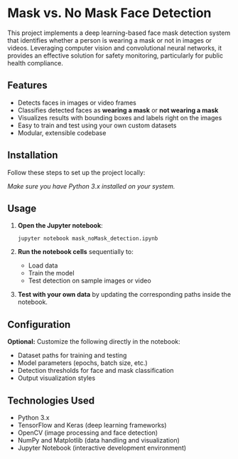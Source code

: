 # Mask vs. No Mask Face Detection

This project implements a deep learning-based face mask detection system that identifies whether a person is wearing a mask or not in images or videos. Leveraging computer vision and convolutional neural networks, it provides an effective solution for safety monitoring, particularly for public health compliance.

## Features

- Detects faces in images or video frames
- Classifies detected faces as **wearing a mask** or **not wearing a mask**
- Visualizes results with bounding boxes and labels right on the images
- Easy to train and test using your own custom datasets
- Modular, extensible codebase

## Installation

Follow these steps to set up the project locally:


*Make sure you have Python 3.x installed on your system.*

## Usage

1. **Open the Jupyter notebook**:

    ```
    jupyter notebook mask_noMask_detection.ipynb
    ```

2. **Run the notebook cells** sequentially to:
    - Load data
    - Train the model
    - Test detection on sample images or video

3. **Test with your own data** by updating the corresponding paths inside the notebook.

## Configuration

**Optional:** Customize the following directly in the notebook:
- Dataset paths for training and testing
- Model parameters (epochs, batch size, etc.)
- Detection thresholds for face and mask classification
- Output visualization styles

## Technologies Used

- Python 3.x
- TensorFlow and Keras (deep learning frameworks)
- OpenCV (image processing and face detection)
- NumPy and Matplotlib (data handling and visualization)
- Jupyter Notebook (interactive development environment)
